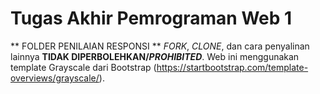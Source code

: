 # Tugas Akhir Pemrograman Web 1 

** FOLDER PENILAIAN RESPONSI **
_FORK_, _CLONE_, dan cara penyalinan lainnya **TIDAK DIPERBOLEHKAN/_PROHIBITED_**.
Web ini menggunakan template Grayscale dari Bootstrap (https://startbootstrap.com/template-overviews/grayscale/).
